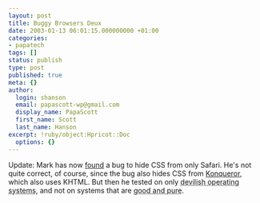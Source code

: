 ```yaml
---
layout: post
title: Buggy Browsers Deux
date: 2003-01-13 06:01:15.000000000 +01:00
categories:
- papatech
tags: []
status: publish
type: post
published: true
meta: {}
author:
  login: shanson
  email: papascott-wp@gmail.com
  display_name: PapaScott
  first_name: Scott
  last_name: Hanson
excerpt: !ruby/object:Hpricot::Doc
  options: {}
---
```

<p>Update: Mark has now <a title="How to hide CSS from Safari: solution [dive into mark]" href="http://diveintomark.org/archives/2003/01/12.html#how_to_hide_css_from_safari_solution">found</a> a bug to hide CSS from only Safari. He's not quite correct, of course, since the bug also hides CSS from <a title="Konqueror" href="http://www.konqueror.org/">Konqueror</a>, which also uses KHTML. But then he tested on only <acronym title="Windows, Macintosh">devilish operating systems</acronym>, and not on systems that are <acronym title="Linux, BSD">good and pure</acronym>.</p>
